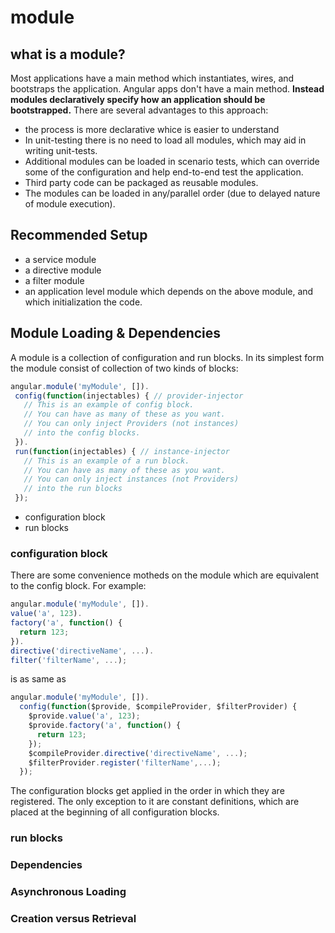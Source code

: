 # module

## what is a module?
Most applications have a main method which instantiates, wires, and bootstraps the application. Angular apps don't have a main method. **Instead modules declaratively specify how an application should be bootstrapped.** There are several advantages to this approach:
* the process is more declarative whice is easier to understand
* In unit-testing there is no need to load all modules, which may aid in writing unit-tests.
* Additional modules can be loaded in scenario tests, which can override some of the configuration and help end-to-end test the application.
* Third party code can be packaged as reusable modules.
* The modules can be loaded in any/parallel order (due to delayed nature of module execution).

## Recommended Setup

* a service module
* a directive module
* a filter module
* an application level module which depends on the above module, and which initialization the code.

## Module Loading & Dependencies

 A module is a collection of configuration and run blocks. In its simplest form the module consist of collection of two kinds of blocks:

 ```js
 angular.module('myModule', []).
  config(function(injectables) { // provider-injector
    // This is an example of config block.
    // You can have as many of these as you want.
    // You can only inject Providers (not instances)
    // into the config blocks.
  }).
  run(function(injectables) { // instance-injector
    // This is an example of a run block.
    // You can have as many of these as you want.
    // You can only inject instances (not Providers)
    // into the run blocks
  });
 ```

 * configuration block
 * run blocks

### configuration block

There are some convenience motheds on the module which are equivalent to the config block. For example:

```js
angular.module('myModule', []).
value('a', 123).
factory('a', function() {
  return 123;
}).
directive('directiveName', ...).
filter('filterName', ...);
```

is as same as

```js
angular.module('myModule', []).
  config(function($provide, $compileProvider, $filterProvider) {
    $provide.value('a', 123);
    $provide.factory('a', function() {
      return 123;
    });
    $compileProvider.directive('directiveName', ...);
    $filterProvider.register('filterName',...);
  });
```

The configuration blocks get applied in the order in which they are registered. The only exception to it are constant definitions, which are placed at the beginning of all configuration blocks.


### run blocks


### Dependencies

### Asynchronous Loading

### Creation versus Retrieval
